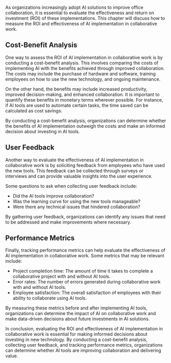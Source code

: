 

As organizations increasingly adopt AI solutions to improve office collaboration, it is essential to evaluate the effectiveness and return on investment (ROI) of these implementations. This chapter will discuss how to measure the ROI and effectiveness of AI implementation in collaborative work.

Cost-Benefit Analysis
---------------------

One way to assess the ROI of AI implementation in collaborative work is by conducting a cost-benefit analysis. This involves comparing the costs of implementing AI with the benefits achieved through improved collaboration. The costs may include the purchase of hardware and software, training employees on how to use the new technology, and ongoing maintenance.

On the other hand, the benefits may include increased productivity, improved decision-making, and enhanced collaboration. It is important to quantify these benefits in monetary terms wherever possible. For instance, if AI tools are used to automate certain tasks, the time saved can be calculated as cost savings.

By conducting a cost-benefit analysis, organizations can determine whether the benefits of AI implementation outweigh the costs and make an informed decision about investing in AI tools.

User Feedback
-------------

Another way to evaluate the effectiveness of AI implementation in collaborative work is by soliciting feedback from employees who have used the new tools. This feedback can be collected through surveys or interviews and can provide valuable insights into the user experience.

Some questions to ask when collecting user feedback include:

* Did the AI tools improve collaboration?
* Was the learning curve for using the new tools manageable?
* Were there any technical issues that hindered collaboration?

By gathering user feedback, organizations can identify any issues that need to be addressed and make improvements where necessary.

Performance Metrics
-------------------

Finally, tracking performance metrics can help evaluate the effectiveness of AI implementation in collaborative work. Some metrics that may be relevant include:

* Project completion time: The amount of time it takes to complete a collaborative project with and without AI tools.
* Error rates: The number of errors generated during collaborative work with and without AI tools.
* Employee satisfaction: The overall satisfaction of employees with their ability to collaborate using AI tools.

By measuring these metrics before and after implementing AI tools, organizations can determine the impact of AI on collaborative work and make data-driven decisions about future investments in AI solutions.

In conclusion, evaluating the ROI and effectiveness of AI implementation in collaborative work is essential for making informed decisions about investing in new technology. By conducting a cost-benefit analysis, collecting user feedback, and tracking performance metrics, organizations can determine whether AI tools are improving collaboration and delivering value.

